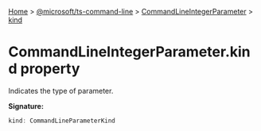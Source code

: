[Home](./index) &gt; [@microsoft/ts-command-line](./ts-command-line.md) &gt; [CommandLineIntegerParameter](./ts-command-line.commandlineintegerparameter.md) &gt; [kind](./ts-command-line.commandlineintegerparameter.kind.md)

# CommandLineIntegerParameter.kind property

Indicates the type of parameter.

**Signature:**
```javascript
kind: CommandLineParameterKind
```
